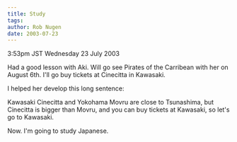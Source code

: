 ```yaml
---
title: Study
tags: 
author: Rob Nugen
date: 2003-07-23
---
```


<p class=date>3:53pm JST Wednesday 23 July 2003</p>

<p>Had a good lesson with Aki.  Will go see Pirates of the Carribean
with her on August 6th.  I'll go buy tickets at Cinecitta in
Kawasaki.</p>

<p>I helped her develop this long sentence:</p>

<p>Kawasaki Cinecitta and Yokohama Movru are close to Tsunashima, but
Cinecitta is bigger than Movru, and you can buy tickets at Kawasaki,
so let's go to Kawasaki.</p>

<p>Now.   I'm going to study Japanese.</p>
